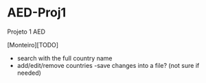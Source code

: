 # AED-Proj1
Projeto 1 AED

[Monteiro][TODO]
- search with the full country name
- add/edit/remove countries
-save changes into a file? (not sure if needed)
